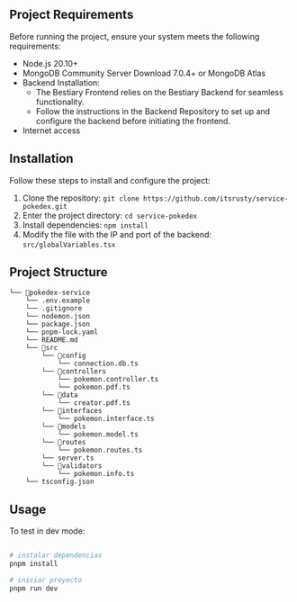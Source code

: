 
## Project Requirements

Before running the project, ensure your system meets the following requirements:

- Node.js 20.10+
- MongoDB Community Server Download 7.0.4+ or MongoDB Atlas
- Backend Installation:
  - The Bestiary Frontend relies on the Bestiary Backend for seamless functionality.
  - Follow the instructions in the Backend Repository to set up and configure the backend before initiating the frontend.
- Internet access

## Installation

Follow these steps to install and configure the project:

1. Clone the repository: `git clone https://github.com/itsrusty/service-pokedex.git`
2. Enter the project directory: `cd service-pokedex`
3. Install dependencies: `npm install`
4. Modify the file with the IP and port of the backend: `src/globalVariables.tsx`

## Project Structure

```
└── 📁pokedex-service
    └── .env.example
    └── .gitignore
    └── nodemon.json
    └── package.json
    └── pnpm-lock.yaml
    └── README.md
    └── 📁src
        └── 📁config
            └── connection.db.ts
        └── 📁controllers
            └── pokemon.controller.ts
            └── pokemon.pdf.ts
        └── 📁data
            └── creator.pdf.ts
        └── 📁interfaces
            └── pokemon.interface.ts
        └── 📁models
            └── pokemon.model.ts
        └── 📁routes
            └── pokemon.routes.ts
        └── server.ts
        └── 📁validators
            └── pokemon.info.ts
    └── tsconfig.json
```

## Usage

To test in dev mode:

```bash

# instalar dependencias
pnpm install

# iniciar proyecto
pnpm run dev
